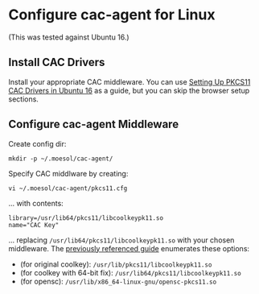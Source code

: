 Configure cac-agent for Linux
================


(This was tested against Ubuntu 16.)


Install CAC Drivers
----------------

Install your appropriate CAC middleware. You can use [Setting Up PKCS11 CAC Drivers in Ubuntu 16](Setting-Up-PKCS11-CAC-Drivers-in-Ubuntu-16.md) as a guide, but you can skip the browser setup sections.


Configure cac-agent Middleware
----------------

Create config dir:

	mkdir -p ~/.moesol/cac-agent/

Specify CAC middlware by creating:

	vi ~/.moesol/cac-agent/pkcs11.cfg

... with contents:

	library=/usr/lib64/pkcs11/libcoolkeypk11.so
	name="CAC Key"

... replacing `/usr/lib64/pkcs11/libcoolkeypk11.so` with your chosen middleware.
The [previously referenced guide](Setting-Up-PKCS11-CAC-Drivers-in-Ubuntu-16.md) enumerates these options:

* (for original coolkey): `/usr/lib/pkcs11/libcoolkeypk11.so`
* (for coolkey with 64-bit fix): `/usr/lib64/pkcs11/libcoolkeypk11.so`
* (for opensc): `/usr/lib/x86_64-linux-gnu/opensc-pkcs11.so`
